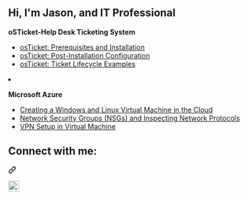 ## Hi, I'm Jason, and IT Professional
<p dir="auto"><b>oSTicket-Help Desk Ticketing System</b></p>
<ul dir="auto">
<li><a href="https://github.com/jasonklutts/osticket-prereqs">osTicket: Prerequisites and Installation</a></li>
<li><a href="https://github.com/jasonklutts/post-install-config">osTicket: Post-Installation Configuration</a></li>
<li><a href="https://github.com/jasonklutts/ticket-lifecycle">osTicket: Ticket Lifecycle Examples</a></li>

</ul>
</li>
<li>
<p dir="auto"><b>Microsoft Azure</b></p>
<ul dir="auto">
<li><a href="https://github.com/jasonklutts/Creating-VMs-Azure">Creating a Windows and Linux Virtual Machine in the Cloud</a></li>
<li><a href="https://github.com/jasonklutts/azure-network-protocols">Network Security Groups (NSGs) and Inspecting Network Protocols</a></li>
<li><a href="https://github.com/jasonklutts/azure_vpn_setup">VPN Setup in Virtual Machine</a></li>
</ul>
</li>
</ul>
<div class="markdown-heading" dir="auto"><h2 class="heading-element" dir="auto">Connect with me:</h2><a id="user-content-connect-with-me" class="anchor" aria-label="Permalink: Connect with me:" href="#connect-with-me"><svg class="octicon octicon-link" viewBox="0 0 16 16" version="1.1" width="16" height="16" aria-hidden="true"><path d="m7.775 3.275 1.25-1.25a3.5 3.5 0 1 1 4.95 4.95l-2.5 2.5a3.5 3.5 0 0 1-4.95 0 .751.751 0 0 1 .018-1.042.751.751 0 0 1 1.042-.018 1.998 1.998 0 0 0 2.83 0l2.5-2.5a2.002 2.002 0 0 0-2.83-2.83l-1.25 1.25a.751.751 0 0 1-1.042-.018.751.751 0 0 1-.018-1.042Zm-4.69 9.64a1.998 1.998 0 0 0 2.83 0l1.25-1.25a.751.751 0 0 1 1.042.018.751.751 0 0 1 .018 1.042l-1.25 1.25a3.5 3.5 0 1 1-4.95-4.95l2.5-2.5a3.5 3.5 0 0 1 4.95 0 .751.751 0 0 1-.018 1.042.751.751 0 0 1-1.042.018 1.998 1.998 0 0 0-2.83 0l-2.5 2.5a1.998 1.998 0 0 0 0 2.83Z"></path></svg></a></div>
<p dir="auto"><a href="https://www.linkedin.com/in/jason-klutts/" rel="nofollow"><img align="left" alt="Josh | LinkedIn" width="22px" src="https://camo.githubusercontent.com/70a7364e4cab5012925da3ac158a64a992e400152b366dbb71b90fef4b4a1264/68747470733a2f2f63646e2e6a7364656c6976722e6e65742f6e706d2f73696d706c652d69636f6e734076332f69636f6e732f6c696e6b6564696e2e737667" data-canonical-src="https://cdn.jsdelivr.net/npm/simple-icons@v3/icons/linkedin.svg" style="max-width: 100%;"></a></p>
</article>
  </div>
</div>
